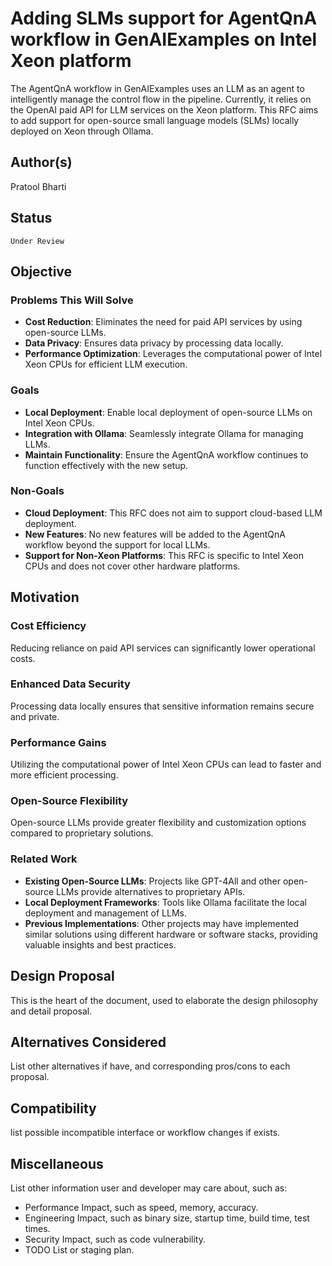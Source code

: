 # Adding SLMs support for AgentQnA workflow in GenAIExamples on Intel Xeon platform

The AgentQnA workflow in GenAIExamples uses an LLM as an agent to intelligently manage the control flow in the pipeline. 
Currently, it relies on the OpenAI paid API for LLM services on the Xeon platform. 
This RFC aims to add support for open-source small language models (SLMs) locally deployed on Xeon through Ollama.

## Author(s)

Pratool Bharti

## Status

 `Under Review`

## Objective

### Problems This Will Solve

- **Cost Reduction**: Eliminates the need for paid API services by using open-source LLMs.
- **Data Privacy**: Ensures data privacy by processing data locally.
- **Performance Optimization**: Leverages the computational power of Intel Xeon CPUs for efficient LLM execution.

### Goals

- **Local Deployment**: Enable local deployment of open-source LLMs on Intel Xeon CPUs.
- **Integration with Ollama**: Seamlessly integrate Ollama for managing LLMs.
- **Maintain Functionality**: Ensure the AgentQnA workflow continues to function effectively with the new setup.

### Non-Goals

- **Cloud Deployment**: This RFC does not aim to support cloud-based LLM deployment.
- **New Features**: No new features will be added to the AgentQnA workflow beyond the support for local LLMs.
- **Support for Non-Xeon Platforms**: This RFC is specific to Intel Xeon CPUs and does not cover other hardware platforms.

## Motivation

### Cost Efficiency
Reducing reliance on paid API services can significantly lower operational costs.

### Enhanced Data Security
Processing data locally ensures that sensitive information remains secure and private.

### Performance Gains
Utilizing the computational power of Intel Xeon CPUs can lead to faster and more efficient processing.

### Open-Source Flexibility
Open-source LLMs provide greater flexibility and customization options compared to proprietary solutions.

### Related Work
- **Existing Open-Source LLMs**: Projects like GPT-4All and other open-source LLMs provide alternatives to proprietary APIs.
- **Local Deployment Frameworks**: Tools like Ollama facilitate the local deployment and management of LLMs.
- **Previous Implementations**: Other projects may have implemented similar solutions using different hardware or software stacks, providing valuable insights and best practices.

## Design Proposal

This is the heart of the document, used to elaborate the design philosophy and detail proposal.

## Alternatives Considered

List other alternatives if have, and corresponding pros/cons to each proposal.

## Compatibility

list possible incompatible interface or workflow changes if exists.

## Miscellaneous

List other information user and developer may care about, such as:

- Performance Impact, such as speed, memory, accuracy.
- Engineering Impact, such as binary size, startup time, build time, test times.
- Security Impact, such as code vulnerability.
- TODO List or staging plan.
